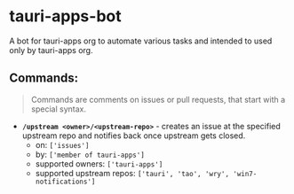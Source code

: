 # tauri-apps-bot
A bot for tauri-apps org to automate various tasks and intended to used only by tauri-apps org.

## Commands:
> Commands are comments on issues or pull requests, that start with a special syntax.
- **`/upstream <owner>/<upstream-repo>`** - creates an issue at the specified upstream repo and notifies back once upstream gets closed.
  - on: `['issues']`
  - by: `['member of tauri-apps']`
  - supported owners: `['tauri-apps']`
  - supported upstream repos: `['tauri', 'tao', 'wry', 'win7-notifications']`

